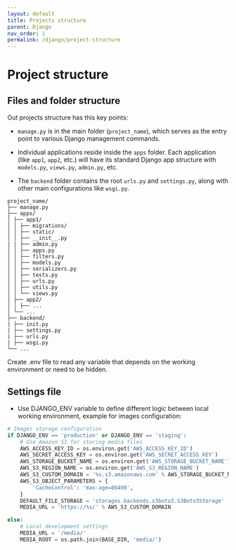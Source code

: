```yaml
---
layout: default
title: Projects structure
parent: Django
nav_order: 1
permalink: /django/project-structure
---
```


# Project structure

## Files and folder structure

Out projects structure has this key points:

- `manage.py` is in the main folder (`project_name`), which serves as the entry point to various Django management commands.
  
- Individual applications reside inside the `apps` folder. Each application (like `app1`, `app2`, etc.) will have its standard Django app structure with `models.py`, `views.py`, `admin.py`, etc.
  
- The `backend` folder contains the root `urls.py` and `settings.py`, along with other main configurations like `wsgi.py`.

```
project_name/
├── manage.py
├── apps/
│ ├── app1/
│ │ ├── migrations/
│ │ ├── static/
│ │ ├── __init__.py
| | ├── admin.py
│ │ ├── apps.py
│ │ ├── filters.py
│ │ ├── models.py
│ │ ├── serializers.py
│ │ ├── tests.py
│ │ ├── urls.py
│ │ ├── utils.py
│ │ └── views.py
│ ├── app2/
│ │ ├── ...
│ └── ...
├── backend/
| ├── init.py
| ├── settings.py
| ├── urls.py
| ├── wsgi.py
└── ...
```

Create .env file to read any variable that depends on the working environment or need to be hidden.

## Settings file

- Use DJANGO_ENV variable to define different logic between local working environment, example for images configuration:

```python
# Images storage configuration
if DJANGO_ENV == 'production' or DJANGO_ENV == 'staging':
    # Use Amazon S3 for storing media files
    AWS_ACCESS_KEY_ID = os.environ.get('AWS_ACCESS_KEY_ID')
    AWS_SECRET_ACCESS_KEY = os.environ.get('AWS_SECRET_ACCESS_KEY')
    AWS_STORAGE_BUCKET_NAME = os.environ.get('AWS_STORAGE_BUCKET_NAME')
    AWS_S3_REGION_NAME = os.environ.get('AWS_S3_REGION_NAME')
    AWS_S3_CUSTOM_DOMAIN = '%s.s3.amazonaws.com' % AWS_STORAGE_BUCKET_NAME
    AWS_S3_OBJECT_PARAMETERS = {
        'CacheControl': 'max-age=86400',
    }
    DEFAULT_FILE_STORAGE = 'storages.backends.s3boto3.S3Boto3Storage'
    MEDIA_URL = 'https://%s/' % AWS_S3_CUSTOM_DOMAIN

else:
    # Local development settings
    MEDIA_URL = '/media/'
    MEDIA_ROOT = os.path.join(BASE_DIR, 'media/')

```




